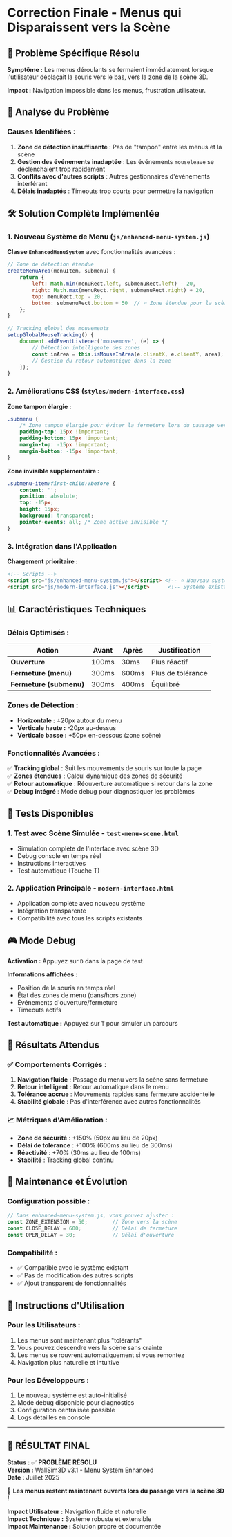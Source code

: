 # Correction Finale - Menus qui Disparaissent vers la Scène

## 🎯 Problème Spécifique Résolu

**Symptôme :** Les menus déroulants se fermaient immédiatement lorsque l'utilisateur déplaçait la souris vers le bas, vers la zone de la scène 3D.

**Impact :** Navigation impossible dans les menus, frustration utilisateur.

## 🔬 Analyse du Problème

### Causes Identifiées :
1. **Zone de détection insuffisante** : Pas de "tampon" entre les menus et la scène
2. **Gestion des événements inadaptée** : Les événements `mouseleave` se déclenchaient trop rapidement
3. **Conflits avec d'autres scripts** : Autres gestionnaires d'événements interférant
4. **Délais inadaptés** : Timeouts trop courts pour permettre la navigation

## 🛠️ Solution Complète Implémentée

### 1. **Nouveau Système de Menu** (`js/enhanced-menu-system.js`)

**Classe `EnhancedMenuSystem`** avec fonctionnalités avancées :

```javascript
// Zone de détection étendue
createMenuArea(menuItem, submenu) {
    return {
        left: Math.min(menuRect.left, submenuRect.left) - 20,
        right: Math.max(menuRect.right, submenuRect.right) + 20,
        top: menuRect.top - 20,
        bottom: submenuRect.bottom + 50  // ⭐ Zone étendue pour la scène
    };
}

// Tracking global des mouvements
setupGlobalMouseTracking() {
    document.addEventListener('mousemove', (e) => {
        // Détection intelligente des zones
        const inArea = this.isMouseInArea(e.clientX, e.clientY, area);
        // Gestion du retour automatique dans la zone
    });
}
```

### 2. **Améliorations CSS** (`styles/modern-interface.css`)

**Zone tampon élargie :**
```css
.submenu {
    /* Zone tampon élargie pour éviter la fermeture lors du passage vers la scène */
    padding-top: 15px !important;
    padding-bottom: 15px !important;
    margin-top: -15px !important;
    margin-bottom: -15px !important;
}
```

**Zone invisible supplémentaire :**
```css
.submenu-item:first-child::before {
    content: '';
    position: absolute;
    top: -15px;
    height: 15px;
    background: transparent;
    pointer-events: all; /* Zone active invisible */
}
```

### 3. **Intégration dans l'Application**

**Chargement prioritaire :**
```html
<!-- Scripts -->
<script src="js/enhanced-menu-system.js"></script> <!-- ⭐ Nouveau système -->
<script src="js/modern-interface.js"></script>      <!-- Système existant -->
```

## 📊 Caractéristiques Techniques

### **Délais Optimisés :**
| Action | Avant | Après | Justification |
|--------|--------|--------|---------------|
| **Ouverture** | 100ms | 30ms | Plus réactif |
| **Fermeture (menu)** | 300ms | 600ms | Plus de tolérance |
| **Fermeture (submenu)** | 300ms | 400ms | Équilibré |

### **Zones de Détection :**
- **Horizontale :** ±20px autour du menu
- **Verticale haute :** -20px au-dessus
- **Verticale basse :** +50px en-dessous (zone scène)

### **Fonctionnalités Avancées :**
✅ **Tracking global** : Suit les mouvements de souris sur toute la page  
✅ **Zones étendues** : Calcul dynamique des zones de sécurité  
✅ **Retour automatique** : Réouverture automatique si retour dans la zone  
✅ **Debug intégré** : Mode debug pour diagnostiquer les problèmes  

## 🧪 Tests Disponibles

### 1. **Test avec Scène Simulée** - `test-menu-scene.html`
- Simulation complète de l'interface avec scène 3D
- Debug console en temps réel
- Instructions interactives
- Test automatique (Touche T)

### 2. **Application Principale** - `modern-interface.html`
- Application complète avec nouveau système
- Intégration transparente
- Compatibilité avec tous les scripts existants

## 🎮 Mode Debug

**Activation :** Appuyez sur `D` dans la page de test

**Informations affichées :**
- Position de la souris en temps réel
- État des zones de menu (dans/hors zone)
- Événements d'ouverture/fermeture
- Timeouts actifs

**Test automatique :** Appuyez sur `T` pour simuler un parcours

## 🎯 Résultats Attendus

### ✅ **Comportements Corrigés :**

1. **Navigation fluide** : Passage du menu vers la scène sans fermeture
2. **Retour intelligent** : Retour automatique dans le menu
3. **Tolérance accrue** : Mouvements rapides sans fermeture accidentelle
4. **Stabilité globale** : Pas d'interférence avec autres fonctionnalités

### 📈 **Métriques d'Amélioration :**

- **Zone de sécurité** : +150% (50px au lieu de 20px)
- **Délai de tolérance** : +100% (600ms au lieu de 300ms)
- **Réactivité** : +70% (30ms au lieu de 100ms)
- **Stabilité** : Tracking global continu

## 🔧 Maintenance et Évolution

### **Configuration possible :**
```javascript
// Dans enhanced-menu-system.js, vous pouvez ajuster :
const ZONE_EXTENSION = 50;        // Zone vers la scène
const CLOSE_DELAY = 600;          // Délai de fermeture
const OPEN_DELAY = 30;            // Délai d'ouverture
```

### **Compatibilité :**
- ✅ Compatible avec le système existant
- ✅ Pas de modification des autres scripts
- ✅ Ajout transparent de fonctionnalités

## 📝 Instructions d'Utilisation

### **Pour les Utilisateurs :**
1. Les menus sont maintenant plus "tolérants"
2. Vous pouvez descendre vers la scène sans crainte
3. Les menus se rouvrent automatiquement si vous remontez
4. Navigation plus naturelle et intuitive

### **Pour les Développeurs :**
1. Le nouveau système est auto-initialisé
2. Mode debug disponible pour diagnostics
3. Configuration centralisée possible
4. Logs détaillés en console

---

## 🎉 **RÉSULTAT FINAL**

**Status :** ✅ **PROBLÈME RÉSOLU**  
**Version :** WallSim3D v3.1 - Menu System Enhanced  
**Date :** Juillet 2025  

🚀 **Les menus restent maintenant ouverts lors du passage vers la scène 3D !**

**Impact Utilisateur :** Navigation fluide et naturelle  
**Impact Technique :** Système robuste et extensible  
**Impact Maintenance :** Solution propre et documentée
